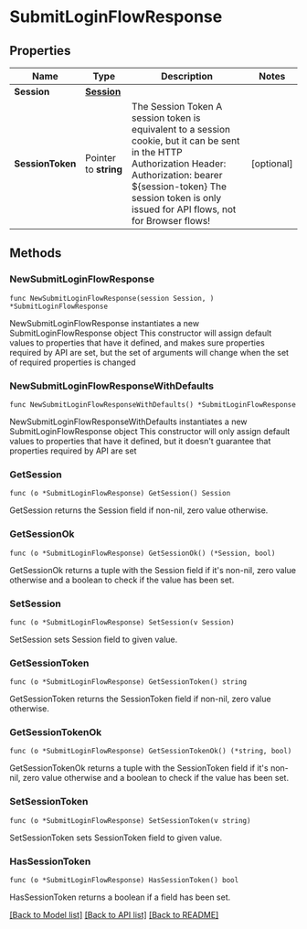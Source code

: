 # SubmitLoginFlowResponse

## Properties

Name | Type | Description | Notes
------------ | ------------- | ------------- | -------------
**Session** | [**Session**](Session.md) |  | 
**SessionToken** | Pointer to **string** | The Session Token  A session token is equivalent to a session cookie, but it can be sent in the HTTP Authorization Header:  Authorization: bearer ${session-token}  The session token is only issued for API flows, not for Browser flows! | [optional] 

## Methods

### NewSubmitLoginFlowResponse

`func NewSubmitLoginFlowResponse(session Session, ) *SubmitLoginFlowResponse`

NewSubmitLoginFlowResponse instantiates a new SubmitLoginFlowResponse object
This constructor will assign default values to properties that have it defined,
and makes sure properties required by API are set, but the set of arguments
will change when the set of required properties is changed

### NewSubmitLoginFlowResponseWithDefaults

`func NewSubmitLoginFlowResponseWithDefaults() *SubmitLoginFlowResponse`

NewSubmitLoginFlowResponseWithDefaults instantiates a new SubmitLoginFlowResponse object
This constructor will only assign default values to properties that have it defined,
but it doesn't guarantee that properties required by API are set

### GetSession

`func (o *SubmitLoginFlowResponse) GetSession() Session`

GetSession returns the Session field if non-nil, zero value otherwise.

### GetSessionOk

`func (o *SubmitLoginFlowResponse) GetSessionOk() (*Session, bool)`

GetSessionOk returns a tuple with the Session field if it's non-nil, zero value otherwise
and a boolean to check if the value has been set.

### SetSession

`func (o *SubmitLoginFlowResponse) SetSession(v Session)`

SetSession sets Session field to given value.


### GetSessionToken

`func (o *SubmitLoginFlowResponse) GetSessionToken() string`

GetSessionToken returns the SessionToken field if non-nil, zero value otherwise.

### GetSessionTokenOk

`func (o *SubmitLoginFlowResponse) GetSessionTokenOk() (*string, bool)`

GetSessionTokenOk returns a tuple with the SessionToken field if it's non-nil, zero value otherwise
and a boolean to check if the value has been set.

### SetSessionToken

`func (o *SubmitLoginFlowResponse) SetSessionToken(v string)`

SetSessionToken sets SessionToken field to given value.

### HasSessionToken

`func (o *SubmitLoginFlowResponse) HasSessionToken() bool`

HasSessionToken returns a boolean if a field has been set.


[[Back to Model list]](../README.md#documentation-for-models) [[Back to API list]](../README.md#documentation-for-api-endpoints) [[Back to README]](../README.md)


